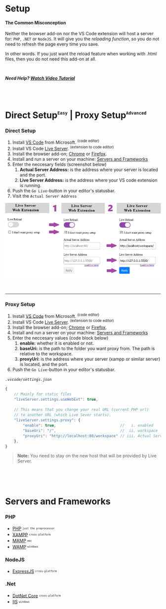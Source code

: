 # Setup
#### The Common Misconception
Neither the browser add-on nor the VS Code extension will host a server for: `PHP`, `.NET` or `NodeJS`. It will give you the *reloading function*, so you do not need to refresh the page every time you save.

In other words. If you just want the reload feature when working with .html files, then you do not need this add-on at all.

<br>

***Need Help? [Watch Video Tutorial](https://www.youtube.com/watch?v=54wcX1G2GH8)***  

<br><br>

# Direct Setup<sup><sub><sup>`Easy`</sup></sub></sup> | Proxy Setup<sup><sub><sup>`Advanced`</sup></sub></sup>

### Direct Setup

1. Install [VS Code](https://code.visualstudio.com/download) from Microsoft. <sup>(code editor)</sup>
2. Install VS Code [Live Server](https://marketplace.visualstudio.com/items?itemName=ritwickdey.LiveServer). <sup>(extension to code editor)</sup>
3. Install the browser add-on; [Chrome](https://chrome.google.com/webstore/detail/live-server-web-extension/fiegdmejfepffgpnejdinekhfieaogmj/) or [Firefox](https://addons.mozilla.org/en-US/firefox/addon/live-server-web-extension/).
4. Install and run a server on your machine: [Servers and Frameworks](#servers-and-frameworks)
5. Enter the neccesary fields (screenshot below)
    1. **Actual Server Address:** is the address where your server is located and the port.
	2. **Live Server Address:** is the address where your VS code extension is running.
6. Push the `Go Live`-button in your editor's statusbar.
7. Visit the `Actual Server Address`

![two-step-image](./../img/screenshots/direct-setup.png)

<br><hr>

### Proxy Setup
1. Install [VS Code](https://code.visualstudio.com/download) from Microsoft. <sup>(code editor)</sup>
2. Install VS Code [Live Server](https://marketplace.visualstudio.com/items?itemName=ritwickdey.LiveServer). <sup>(extension to code editor)</sup>
3. Install the browser add-on; [Chrome](https://chrome.google.com/webstore/detail/live-server-web-extension/fiegdmejfepffgpnejdinekhfieaogmj/) or [Firefox](https://addons.mozilla.org/en-US/firefox/addon/live-server-web-extension/).
4. Install and run a server on your machine: [Servers and Frameworks](#servers-and-frameworks)
5. Enter the neccesary values (code block below)
    1. **enable:** whether it is enabled or not.
    2. **baseUri:** is the path to the folder you want proxy from. The path is relative to the workspace.
    3. **proxyUri:** is the address where your server (xampp or similar server) is located, and the port.
6. Push the `Go Live`-button in your editor's statusbar.

*`.vscode/settings.json`*
```js
{
    // Mainly for static files
    "liveServer.settings.useWebExt": true,

    // This means that you change your real URL (current PHP url) 
    // to another URL (which Live Sever starts).
    "liveServer.settings.proxy": {
        "enable": true,                             //   i. enabled
        "baseUri": "/",                             //  ii. workspace
        "proxyUri": "http://localhost:80/workspace" // iii. Actual Server Address
    },
}

```
>**Note:** You need to stay on the new host that will be provided by Live Server.

<br><br><br>

# Servers and Frameworks


### PHP
+ [PHP](http://php.net/downloads.php) <sup><sub>`just the preprocessor`</sub></sup>
+ [XAMPP](https://www.apachefriends.org/index.html) <sup><sub>`cross-platform`</sub></sup>
+ [MAMP](https://www.mamp.info/en/downloads/) <sup><sub>`mac`</sub></sup>
+ [WAMP](http://www.wampserver.com/en/) <sup><sub>`windows`</sub></sup>


### NodeJS
+ [ExpressJS](https://expressjs.com/en/starter/installing.html) <sup><sub>`cross-platform`</sub></sup>


### .Net
+ [DotNet Core](https://www.microsoft.com/net/learn/get-started/windows) <sup><sub>`cross-platform`</sub></sup>
+ [IIS](https://www.iis.net/) <sup><sub>`windows`</sub></sup>
